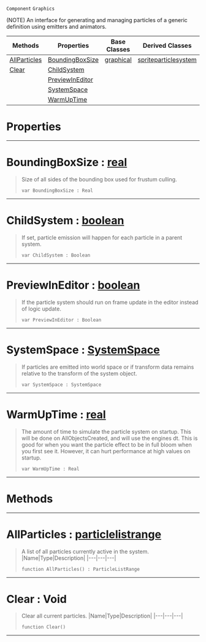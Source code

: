  `Component` `Graphics`



(NOTE) An interface for generating and managing particles of a generic definition using emitters and animators.

|Methods|Properties|Base Classes|Derived Classes|
|---|---|---|---|
|[ AllParticles](https://github.com/PlasmaEngine/PlasmaDocs/tree/master/docs/C%2B%2B/code_reference/class_reference/particlesystem.markdown#allparticles-plasma-engine)|[ BoundingBoxSize](https://github.com/PlasmaEngine/PlasmaDocs/tree/master/docs/C%2B%2B/code_reference/class_reference/particlesystem.markdown#boundingboxsize-plasma-eng)|[graphical](https://github.com/PlasmaEngine/PlasmaDocs/tree/master/docs/C%2B%2B/code_reference/class_reference/graphical.markdown)|[spriteparticlesystem](https://github.com/PlasmaEngine/PlasmaDocs/tree/master/docs/C%2B%2B/code_reference/class_reference/spriteparticlesystem.markdown)|
|[ Clear](https://github.com/PlasmaEngine/PlasmaDocs/tree/master/docs/C%2B%2B/code_reference/class_reference/particlesystem.markdown#clear-void)|[ ChildSystem](https://github.com/PlasmaEngine/PlasmaDocs/tree/master/docs/C%2B%2B/code_reference/class_reference/particlesystem.markdown#childsystem-plasma-engine)| | |
| |[ PreviewInEditor](https://github.com/PlasmaEngine/PlasmaDocs/tree/master/docs/C%2B%2B/code_reference/class_reference/particlesystem.markdown#previewineditor-plasma-eng)| | |
| |[ SystemSpace](https://github.com/PlasmaEngine/PlasmaDocs/tree/master/docs/C%2B%2B/code_reference/class_reference/particlesystem.markdown#systemspace-plasma-engine)| | |
| |[ WarmUpTime](https://github.com/PlasmaEngine/PlasmaDocs/tree/master/docs/C%2B%2B/code_reference/class_reference/particlesystem.markdown#warmuptime-plasma-engine-d)| | |


 #  Properties


---  
 #  BoundingBoxSize : [real](https://github.com/PlasmaEngine/PlasmaDocs/tree/master/docs/C%2B%2B/code_reference/lightning_base_types/real.markdown)

> Size of all sides of the bounding box used for frustum culling.
> ``` lang=cpp, name=Lightning
> var BoundingBoxSize : Real


---  
 #  ChildSystem : [boolean](https://github.com/PlasmaEngine/PlasmaDocs/tree/master/docs/C%2B%2B/code_reference/lightning_base_types/boolean.markdown)

> If set, particle emission will happen for each particle in a parent system.
> ``` lang=cpp, name=Lightning
> var ChildSystem : Boolean


---  
 #  PreviewInEditor : [boolean](https://github.com/PlasmaEngine/PlasmaDocs/tree/master/docs/C%2B%2B/code_reference/lightning_base_types/boolean.markdown)

> If the particle system should run on frame update in the editor instead of logic update.
> ``` lang=cpp, name=Lightning
> var PreviewInEditor : Boolean


---  
 #  SystemSpace : [SystemSpace](https://github.com/PlasmaEngine/PlasmaDocs/tree/master/docs/C%2B%2B/code_reference/enum_reference.markdown#systemspace)

> If particles are emitted into world space or if transform data remains relative to the transform of the system object.
> ``` lang=cpp, name=Lightning
> var SystemSpace : SystemSpace


---  
 #  WarmUpTime : [real](https://github.com/PlasmaEngine/PlasmaDocs/tree/master/docs/C%2B%2B/code_reference/lightning_base_types/real.markdown)

> The amount of time to simulate the particle system on startup. This will be done on AllObjectsCreated, and will use the engines dt. This is good for when you want the particle effect to be in full bloom when you first see it. However, it can hurt performance at high values on startup.
> ``` lang=cpp, name=Lightning
> var WarmUpTime : Real


---  
 #  Methods


---  
 #  AllParticles : [particlelistrange](https://github.com/PlasmaEngine/PlasmaDocs/tree/master/docs/C%2B%2B/code_reference/class_reference/particlelistrange.markdown)

> A list of all particles currently active in the system.
> |Name|Type|Description|
> |---|---|---|
> ``` lang=cpp, name=Lightning
> function AllParticles() : ParticleListRange
> ``` 


---  
 #  Clear : Void

> Clear all current particles.
> |Name|Type|Description|
> |---|---|---|
> ``` lang=cpp, name=Lightning
> function Clear()
> ``` 


---  
 

 